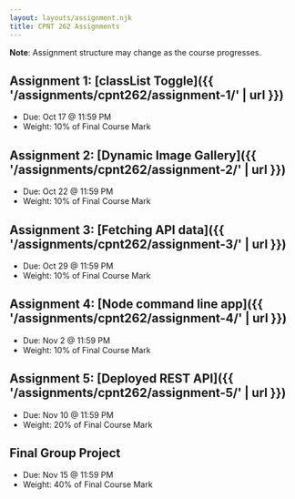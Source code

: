 ```yaml
---
layout: layouts/assignment.njk
title: CPNT 262 Assignments
---
```

**Note**: Assignment structure may change as the course progresses.

## Assignment 1: [classList Toggle]({{ '/assignments/cpnt262/assignment-1/' | url }})
- Due: Oct 17 @ 11:59 PM
- Weight: 10% of Final Course Mark

## Assignment 2: [Dynamic Image Gallery]({{ '/assignments/cpnt262/assignment-2/' | url }})
- Due: Oct 22 @ 11:59 PM
- Weight: 10% of Final Course Mark

## Assignment 3: [Fetching API data]({{ '/assignments/cpnt262/assignment-3/' | url }})
- Due: Oct 29 @ 11:59 PM
- Weight: 10% of Final Course Mark

## Assignment 4: [Node command line app]({{ '/assignments/cpnt262/assignment-4/' | url }})
- Due: Nov 2 @ 11:59 PM
- Weight: 10% of Final Course Mark

## Assignment 5: [Deployed REST API]({{ '/assignments/cpnt262/assignment-5/' | url }})
- Due: Nov 10 @ 11:59 PM
- Weight: 20% of Final Course Mark

## Final Group Project
- Due: Nov 15 @ 11:59 PM
- Weight: 40% of Final Course Mark